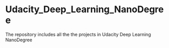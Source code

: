 # Udacity_Deep_Learning_NanoDegree
The repository includes all the the projects in Udacity Deep Learning NanoDegree
